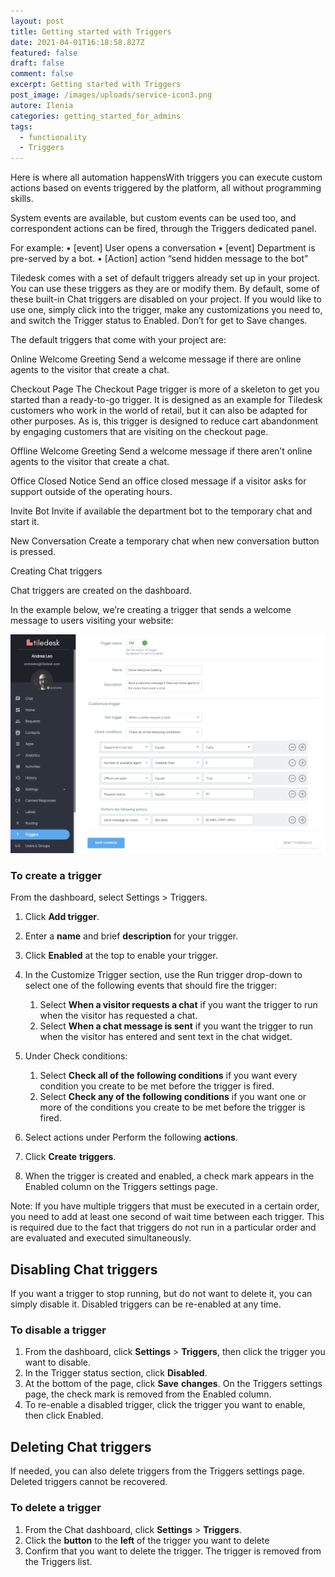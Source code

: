 ```yaml
---
layout: post
title: Getting started with Triggers
date: 2021-04-01T16:18:58.827Z
featured: false
draft: false
comment: false
excerpt: Getting started with Triggers
post_image: /images/uploads/service-icon3.png
autore: Ilenia
categories: getting_started_for_admins
tags:
  - functionality
  - Triggers
---
```

Here is where all automation happensWith triggers you can execute custom actions based on events triggered by the platform, all without programming skills.

System events are available, but custom events can be used too, and correspondent actions can be fired, through the Triggers dedicated panel.
 
For example:
• \[event] User opens a conversation
• \[event] Department is pre-served by a bot.
• \[Action] action “send hidden message to the bot”

Tiledesk comes with a set of default triggers already set up in your project. You can use these triggers as they are or modify them.
By default, some of these built-in Chat triggers are disabled on your project. If you would like to use one, simply click into the trigger, make any customizations you need to, and switch the Trigger status to Enabled. Don’t for get to Save changes.

The default triggers that come with your project are:

Online Welcome Greeting
Send a welcome message if there are online agents to the visitor that create a chat.

Checkout Page
The Checkout Page trigger is more of a skeleton to get you started than a ready-to-go trigger. It is designed as an example for Tiledesk customers who work in the world of retail, but it can also be adapted for other purposes. As is, this trigger is designed to reduce cart abandonment by engaging customers that are visiting on the checkout page.

Offline Welcome Greeting
Send a welcome message if there aren’t online agents to the visitor that create a chat.

Office Closed Notice
Send an office closed message if a visitor asks for support outside of the operating hours.

Invite Bot
Invite if available the department bot to the temporary chat and start it.

New Conversation
Create a temporary chat when new conversation button is pressed.

Creating Chat triggers

Chat triggers are created on the dashboard.

In the example below, we’re creating a trigger that sends a welcome message to users visiting your website:﻿

![creating a trigger that sends a welcome message to users ](/images/uploads/image-13.png "creating a trigger that sends a welcome message to users ")





### To create a trigger

From the dashboard, select Settings > Triggers.

1. Click **Add trigger**.
2. Enter a **name** and brief **description** for your trigger.
3. Click **Enabled** at the top to enable your trigger.
4. In the Customize Trigger section, use the Run trigger drop-down to select one of the following events that should fire the trigger:

   1. Select **When a visitor requests a chat** if you want the trigger to run when the visitor has requested a chat.
   2. Select **When a chat message is sent** if you want the trigger to run when the visitor has entered and sent text in the chat widget.
5. Under Check conditions:

   1. Select **Check all of the following conditions** if you want every condition you create to be met before the trigger is fired.
   2. Select **Check any of the following conditions** if you want one or more of the conditions you create to be met before the trigger is fired.
6. Select actions under Perform the following **actions**.
7. Click **Create** **triggers**.
8. When the trigger is created and enabled, a check mark appears in the Enabled column on the Triggers settings page.

Note: If you have multiple triggers that must be executed in a certain order, you need to add at least one second of wait time between each trigger. This is required due to the fact that triggers do not run in a particular order and are evaluated and executed simultaneously.

## Disabling Chat triggers

If you want a trigger to stop running, but do not want to delete it, you can simply disable it. Disabled triggers can be re-enabled at any time.

### To disable a trigger

1. From the dashboard, click **Settings** > **Triggers**, then click the trigger you want to disable.
2. In the Trigger status section, click **Disabled**.
3. At the bottom of the page, click **Save** **changes**. On the Triggers settings page, the check mark is removed from the Enabled column.
4. To re-enable a disabled trigger, click the trigger you want to enable, then click Enabled.

## Deleting Chat triggers

If needed, you can also delete triggers from the Triggers settings page. Deleted triggers cannot be recovered.

### To delete a trigger

1. From the Chat dashboard, click **Settings** > **Triggers**.
2. Click the **button** to the **left** of the trigger you want to delete
3. Confirm that you want to delete the trigger. The trigger is removed from the Triggers list.